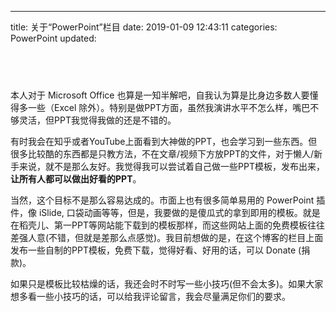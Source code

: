 
---

title: 关于“PowerPoint”栏目
date: 2019-01-09 12:43:11
categories: PowerPoint
updated: 

​
---


本人对于 Microsoft Office 也算是一知半解吧，自我认为算是比身边多数人要懂得多一些（Excel 除外）。特别是做PPT方面，虽然我演讲水平不怎么样，嘴巴不够灵活，但PPT我觉得我做的还是不错的。

<!--more-->

有时我会在知乎或者YouTube上面看到大神做的PPT，也会学习到一些东西。但很多比较酷的东西都是只教方法，不在文章/视频下方放PPT的文件，对于懒人/新手来说，就不是那么友好。我觉得我可以尝试着自己做一些PPT模板，发布出来，**让所有人都可以做出好看的PPT**。

当然，这个目标不是那么容易达成的。市面上也有很多简单易用的 PowerPoint 插件，像 iSlide, 口袋动画等等，但是，我要做的是傻瓜式的拿到即用的模板。就是在稻壳儿、第一PPT等网站能下载到的模板那样，而这些网站上面的免费模板往往差强人意(不错，但就是差那么点感觉)。我目前想做的是，在这个博客的栏目上面发布一些自制的PPT模板，免费下载，觉得好看、好用的话，可以 Donate (捐款)。

如果只是模板比较枯燥的话，我还会时不时写一些小技巧(但不会太多)。如果大家想多看一些小技巧的话，可以给我评论留言，我会尽量满足你们的要求。